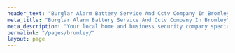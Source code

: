 ```yaml
---
header_text: "Burglar Alarm Battery Service And Cctv Company In Bromley"
meta_title: "Burglar Alarm Battery Service And Cctv Company In Bromley"
meta_description: "Your local home and business security company specialsing in burglar alarms, cctv door, entry access control in Bromley. Contact us on 020 8302 4065."
permalink: "/pages/bromley/"
layout: page
---
```


